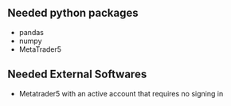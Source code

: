## Needed python packages    
- pandas
- numpy
- MetaTrader5

## Needed External Softwares   
- Metatrader5 with an active account that requires no signing in